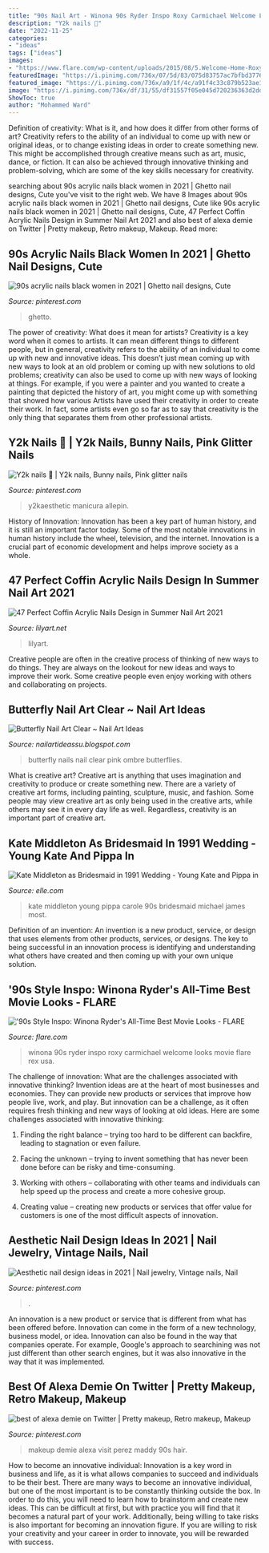 ```yaml
---
title: "90s Nail Art - Winona 90s Ryder Inspo Roxy Carmichael Welcome Looks Movie Flare Rex Usa"
description: "Y2k nails 💅"
date: "2022-11-25"
categories:
- "ideas"
tags: ["ideas"]
images:
- "https://www.flare.com/wp-content/uploads/2015/08/5.Welcome-Home-Roxy-Carmichael-e1441297650527.jpg"
featuredImage: "https://i.pinimg.com/736x/07/5d/83/075d83757ac7bfbd377615e02592f5b2.jpg"
featured_image: "https://i.pinimg.com/736x/a9/1f/4c/a91f4c33c879b523ae16be2ce0d7586e.jpg"
image: "https://i.pinimg.com/736x/df/31/55/df31557f05e045d720236363d2dd4f8d.jpg"
ShowToc: true
author: "Mohammed Ward"
---
```



Definition of creativity: What is it, and how does it differ from other forms of art?
Creativity refers to the ability of an individual to come up with new or original ideas, or to change existing ideas in order to create something new. This might be accomplished through creative means such as art, music, dance, or fiction. It can also be achieved through innovative thinking and problem-solving, which are some of the key skills necessary for creativity.

	

		
searching about 90s acrylic nails black women in 2021 | Ghetto nail designs, Cute you've visit to the right web. We have 8 Images about 90s acrylic nails black women in 2021 | Ghetto nail designs, Cute like 90s acrylic nails black women in 2021 | Ghetto nail designs, Cute, 47 Perfect Coffin Acrylic Nails Design in Summer Nail Art 2021 and also best of alexa demie on Twitter | Pretty makeup, Retro makeup, Makeup. Read more:
		
    
## 90s Acrylic Nails Black Women In 2021 | Ghetto Nail Designs, Cute

<img loading=lazy src="https://i.pinimg.com/736x/df/31/55/df31557f05e045d720236363d2dd4f8d.jpg" onerror="this.onerror=null;this.src='https://tse4.mm.bing.net/th?id=OIP.q0a22MA_e_Eb6mW28vKnXwHaD4&amp;pid=15.1';" alt="90s acrylic nails black women in 2021 | Ghetto nail designs, Cute">

_Source: pinterest.com_

>ghetto. 

	

The power of creativity: What does it mean for artists?
Creativity is a key word when it comes to artists. It can mean different things to different people, but in general, creativity refers to the ability of an individual to come up with new and innovative ideas. This doesn’t just mean coming up with new ways to look at an old problem or coming up with new solutions to old problems; creativity can also be used to come up with new ways of looking at things. For example, if you were a painter and you wanted to create a painting that depicted the history of art, you might come up with something that showed how various Artists have used their creativity in order to create their work. In fact, some artists even go so far as to say that creativity is the only thing that separates them from other professional artists.

    
## Y2k Nails 💅 | Y2k Nails, Bunny Nails, Pink Glitter Nails

<img loading=lazy src="https://i.pinimg.com/736x/07/5d/83/075d83757ac7bfbd377615e02592f5b2.jpg" onerror="this.onerror=null;this.src='https://tse4.mm.bing.net/th?id=OIP.QoQJq6W0fvqQZNlJAHO1_QHaHa&amp;pid=15.1';" alt="Y2k nails 💅 | Y2k nails, Bunny nails, Pink glitter nails">

_Source: pinterest.com_

>y2kaesthetic manicura allepin. 

	

History of Innovation:
Innovation has been a key part of human history, and it is still an important factor today. Some of the most notable innovations in human history include the wheel, television, and the internet. Innovation is a crucial part of economic development and helps improve society as a whole.

    
## 47 Perfect Coffin Acrylic Nails Design In Summer Nail Art 2021

<img loading=lazy src="https://lilyart.net/wp-content/uploads/2021/05/35-8.jpg" onerror="this.onerror=null;this.src='https://tse1.mm.bing.net/th?id=OIP.EWu7oBFDVrZaeql9AIDcGwHaLH&amp;pid=15.1';" alt="47 Perfect Coffin Acrylic Nails Design in Summer Nail Art 2021">

_Source: lilyart.net_

>lilyart. 

	

Creative people are often in the creative process of thinking of new ways to do things. They are always on the lookout for new ideas and ways to improve their work. Some creative people even enjoy working with others and collaborating on projects.

    
## Butterfly Nail Art Clear ~ Nail Art Ideas

<img loading=lazy src="https://i.pinimg.com/originals/12/1e/05/121e05acb67dafee50cf257230d0bf23.jpg" onerror="this.onerror=null;this.src='https://tse2.mm.bing.net/th?id=OIP.E28DbqeQFH_Y_1Q1Dy3SIQHaGY&amp;pid=15.1';" alt="Butterfly Nail Art Clear ~ Nail Art Ideas">

_Source: nailartideassu.blogspot.com_

>butterfly nails nail clear pink ombre butterflies. 

	

What is creative art?
Creative art is anything that uses imagination and creativity to produce or create something new. There are a variety of creative art forms, including painting, sculpture, music, and fashion. Some people may view creative art as only being used in the creative arts, while others may see it in every day life as well. Regardless, creativity is an important part of creative art.

    
## Kate Middleton As Bridesmaid In 1991 Wedding - Young Kate And Pippa In

<img loading=lazy src="https://hips.hearstapps.com/ell.h-cdn.co/assets/17/04/1600x800/landscape-1485217006-elle-kate-middelton-90s-bridesmaid.jpg?resize=1200:*" onerror="this.onerror=null;this.src='https://tse2.mm.bing.net/th?id=OIP.G-3X1iOGE97r6y-veJks9AHaDt&amp;pid=15.1';" alt="Kate Middleton as Bridesmaid in 1991 Wedding - Young Kate and Pippa in">

_Source: elle.com_

>kate middleton young pippa carole 90s bridesmaid michael james most. 

	

Definition of an invention:
An invention is a new product, service, or design that uses elements from other products, services, or designs. The key to being successful in an innovation process is identifying and understanding what others have created and then coming up with your own unique solution.

    
## &#039;90s Style Inspo: Winona Ryder&#039;s All-Time Best Movie Looks - FLARE

<img loading=lazy src="https://www.flare.com/wp-content/uploads/2015/08/5.Welcome-Home-Roxy-Carmichael-e1441297650527.jpg" onerror="this.onerror=null;this.src='https://tse2.mm.bing.net/th?id=OIP.ON3MihszvRvnzAewvDtYTQHaLC&amp;pid=15.1';" alt="&#039;90s Style Inspo: Winona Ryder&#039;s All-Time Best Movie Looks - FLARE">

_Source: flare.com_

>winona 90s ryder inspo roxy carmichael welcome looks movie flare rex usa. 

	

The challenge of innovation: What are the challenges associated with innovative thinking?
Invention ideas are at the heart of most businesses and economies. They can provide new products or services that improve how people live, work, and play. But innovation can be a challenge, as it often requires fresh thinking and new ways of looking at old ideas. Here are some challenges associated with innovative thinking:
1) Finding the right balance – trying too hard to be different can backfire, leading to stagnation or even failure.

2) Facing the unknown – trying to invent something that has never been done before can be risky and time-consuming.

3) Working with others – collaborating with other teams and individuals can help speed up the process and create a more cohesive group.

4) Creating value – creating new products or services that offer value for customers is one of the most difficult aspects of innovation.

    
## Aesthetic Nail Design Ideas In 2021 | Nail Jewelry, Vintage Nails, Nail

<img loading=lazy src="https://i.pinimg.com/736x/87/5b/9c/875b9cfcd5de3594556f5835c7ae4392.jpg" onerror="this.onerror=null;this.src='https://tse2.mm.bing.net/th?id=OIP.E5TXgGH_R2hglb7aZVIrhwHaJK&amp;pid=15.1';" alt="Aesthetic nail design ideas in 2021 | Nail jewelry, Vintage nails, Nail">

_Source: pinterest.com_

>. 

	

An innovation is a new product or service that is different from what has been offered before. Innovation can come in the form of a new technology, business model, or idea. Innovation can also be found in the way that companies operate. For example, Google's approach to searchining was not just different than other search engines, but it was also innovative in the way that it was implemented.

    
## Best Of Alexa Demie On Twitter | Pretty Makeup, Retro Makeup, Makeup

<img loading=lazy src="https://i.pinimg.com/736x/a9/1f/4c/a91f4c33c879b523ae16be2ce0d7586e.jpg" onerror="this.onerror=null;this.src='https://tse3.mm.bing.net/th?id=OIP.3K5cAmQoGA-_ZnHVjIKVPQHaNL&amp;pid=15.1';" alt="best of alexa demie on Twitter | Pretty makeup, Retro makeup, Makeup">

_Source: pinterest.com_

>makeup demie alexa visit perez maddy 90s hair. 

	

How to become an innovative individual:
Innovation is a key word in business and life, as it is what allows companies to succeed and individuals to be their best. There are many ways to become an innovative individual, but one of the most important is to be constantly thinking outside the box. In order to do this, you will need to learn how to brainstorm and create new ideas. This can be difficult at first, but with practice you will find that it becomes a natural part of your work. Additionally, being willing to take risks is also important for becoming an innovation figure. If you are willing to risk your creativity and your career in order to innovate, you will be rewarded with success.

